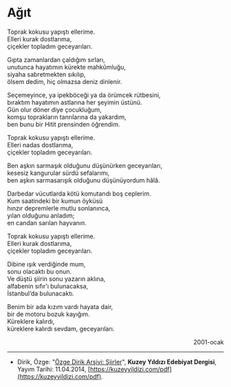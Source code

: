 # Ağıt  
  
Toprak kokusu yapıştı ellerime.  
Elleri kurak dostlarıma,  
çiçekler topladım geceyarıları.  
  
Gıpta zamanlardan çaldığım sırları,  
unutunca hayatımın kürekte mahkûmluğu,  
siyaha sabretmekten sıkılıp,  
ölsem dedim, hiç olmazsa deniz dinlenir.  
  
Seçemeyince, ya ipekböceği ya da örümcek rütbesini,  
bıraktım hayatımın astlarına her şeyimin üstünü.  
Gün olur döner diye çocukluğum,  
komşu toprakların tanrılarına da yakardım,  
ben bunu bir Hitit prensinden öğrendim.  
  
Toprak kokusu yapıştı ellerime.  
Elleri nadas dostlarıma,  
çiçekler topladım geceyarıları.  
  
Ben aşkın sarmaşık olduğunu düşünürken geceyarıları,  
kesesiz kangurular sürdü sefalarımı,  
ben aşkın sarmasarışık olduğunu düşünüyordum hâlâ.  
  
Darbedar vücutlarda kötü komutandı boş ceplerim.  
Kum saatindeki bir kumun öyküsü  
hınzır depremlerle mutlu sonlanınca,  
yılan olduğunu anladım;  
en candan sarılan hayvanın.  
  
Toprak kokusu yapıştı ellerime.  
Elleri kurak dostlarıma,  
çiçekler topladım geceyarıları.  
  
Dibine ışık verdiğinde mum,  
sonu olacaktı bu onun.  
Ve düştü şiirin sonu yazarın aklına,  
alfabenin sıfır’ı bulunacaksa,  
İstanbul’da bulunacaktı.  
  
Benim bir ada kızım vardı hayata dair,  
bir de motoru bozuk kayığım.  
Küreklere kalırdı,  
küreklere kalırdı sevdam, geceyarıları.  
  
<div style="text-align: right"><p>2001-ocak</p></div>

---
- Dirik, Özge: "[Özge Dirik Arşivi: Şiirler](https://kuzeyyildizi.com/files/ozgedirik-siirler.pdf)", **Kuzey Yıldızı Edebiyat Dergisi**, Yayım Tarihi: 11.04.2014, [https://kuzeyyildizi.com/pdf](https://kuzeyyildizi.com/pdf).
